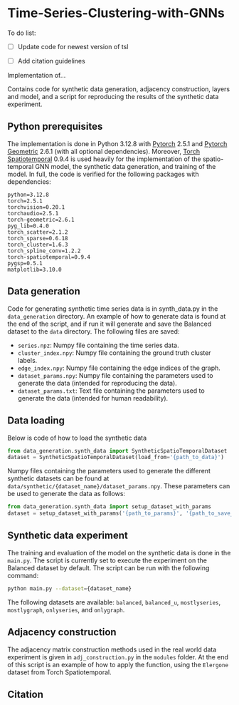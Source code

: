 # Time-Series-Clustering-with-GNNs

To do list:

- [ ] Update code for newest version of tsl
- [ ] Add citation guidelines


Implementation of...

Contains code for synthetic data generation, adjacency construction, layers and
model, and a script for reproducing the results of the synthetic data
experiment.

 ## Python prerequisites
 The implementation is done in Python 3.12.8 with [Pytorch](https://pytorch.org/) 2.5.1 and [Pytorch Geometric](https://pytorch-geometric.readthedocs.io/) 2.6.1 (with all optional dependencies). Moreover, [Torch Spatiotemporal](https://torch-spatiotemporal.readthedocs.io/) 0.9.4 is used heavily for the implementation of the spatio-temporal GNN model, the synthetic data generation, and training of the model. In full, the code is verified for the following packages with dependencies:

    python=3.12.8
    torch=2.5.1
    torchvision=0.20.1
    torchaudio=2.5.1
    torch-geometric=2.6.1
    pyg_lib=0.4.0
    torch_scatter=2.1.2
    torch_sparse=0.6.18
    torch_cluster=1.6.3
    torch_spline_conv=1.2.2
    torch-spatiotemporal=0.9.4
    pygsp=0.5.1
    matplotlib=3.10.0



 ## Data generation
Code for generating synthetic time series data is in synth_data.py in the `data_generation` directory. An example of how to generate data is found at the end of the script, and if run it will generate and save the Balanced dataset to the `data` directory. The following files are saved:

- `series.npz`: Numpy file containing the time series data.
- `cluster_index.npy`: Numpy file containing the ground truth cluster labels.
- `edge_index.npy`: Numpy file containing the edge indices of the graph.
- `dataset_params.npy`: Numpy file containing the parameters used to generate the data (intended for reproducing the data).
- `dataset_params.txt`: Text file containing the parameters used to generate the data (intended for human readability).

 ## Data loading


Below is code of how to load the synthetic data

```python
from data_generation.synth_data import SyntheticSpatioTemporalDataset
dataset = SyntheticSpatioTemporalDataset(load_from='{path_to_data}')
```

Numpy files containing the parameters used to generate the different synthetic datasets can be found at `data/synthetic/{dataset_name}/dataset_params.npy`. These parameters can be used to generate the data as follows:

```python
from data_generation.synth_data import setup_dataset_with_params
dataset = setup_dataset_with_params('{path_to_params}', '{path_to_save_or_load_data}')
```

 ## Synthetic data experiment
 The training and evaluation of the model on the synthetic data is done in the `main.py`. The script is currently set to execute the experiment on the Balanced dataset by default. The script can be run with the following command:

```bash
python main.py --dataset={dataset_name}
```

The following datasets are available: `balanced`, `balanced_u`, `mostlyseries`, `mostlygraph`, `onlyseries`, and `onlygraph`.


 ## Adjacency construction
 The adjacency matrix construction methods used in the real world data experiment is given in
 `adj_construction.py` in the `modules` folder. At the end of this script is an example of how to apply the function, using the `Elergone` dataset from Torch Spatiotemporal.

 ## Citation
